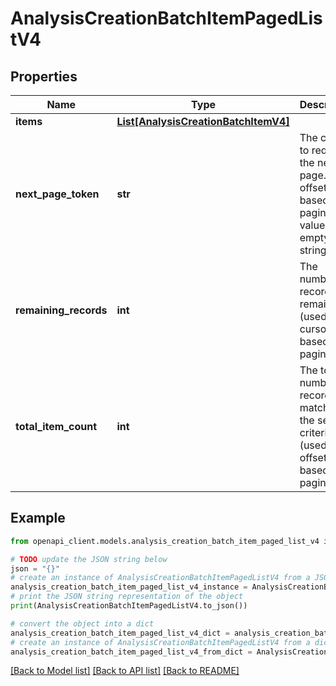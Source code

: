 # AnalysisCreationBatchItemPagedListV4


## Properties

Name | Type | Description | Notes
------------ | ------------- | ------------- | -------------
**items** | [**List[AnalysisCreationBatchItemV4]**](AnalysisCreationBatchItemV4.md) |  | 
**next_page_token** | **str** | The cursor to request the next page. For offset-based paging the value is an empty string. | [optional] 
**remaining_records** | **int** | The number of records remaining (used in cursor based pagination) | [optional] 
**total_item_count** | **int** | The total number of records matching the search criteria (used in offset based pagination) | [optional] 

## Example

```python
from openapi_client.models.analysis_creation_batch_item_paged_list_v4 import AnalysisCreationBatchItemPagedListV4

# TODO update the JSON string below
json = "{}"
# create an instance of AnalysisCreationBatchItemPagedListV4 from a JSON string
analysis_creation_batch_item_paged_list_v4_instance = AnalysisCreationBatchItemPagedListV4.from_json(json)
# print the JSON string representation of the object
print(AnalysisCreationBatchItemPagedListV4.to_json())

# convert the object into a dict
analysis_creation_batch_item_paged_list_v4_dict = analysis_creation_batch_item_paged_list_v4_instance.to_dict()
# create an instance of AnalysisCreationBatchItemPagedListV4 from a dict
analysis_creation_batch_item_paged_list_v4_from_dict = AnalysisCreationBatchItemPagedListV4.from_dict(analysis_creation_batch_item_paged_list_v4_dict)
```
[[Back to Model list]](../README.md#documentation-for-models) [[Back to API list]](../README.md#documentation-for-api-endpoints) [[Back to README]](../README.md)


